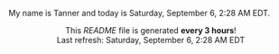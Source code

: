 My name is Tanner and today is Saturday, September 6, 2:28 AM EDT.

<p align="center">This <i>README</i> file is generated <b>every 3 hours</b>!</br>Last refresh: Saturday, September 6, 2:28 AM EDT<br /></p>
